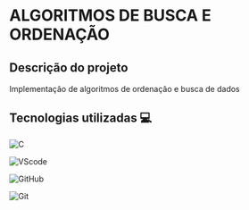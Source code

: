 # ALGORITMOS DE BUSCA E ORDENAÇÃO

## Descrição do projeto
Implementação de algoritmos de ordenação e busca de dados

## Tecnologias utilizadas 💻 
![C](https://img.shields.io/badge/C-00599C?style=for-the-badge&logo=c&logoColor=white)

![VScode](https://img.shields.io/badge/VSCode-0078D4?style=for-the-badge&logo=visual%20studio%20code&logoColor=white)

![GitHub](https://img.shields.io/badge/GitHub-100000?style=for-the-badge&logo=github&logoColor=white)

![Git](https://img.shields.io/badge/GIT-E44C30?style=for-the-badge&logo=git&logoColor=white)


